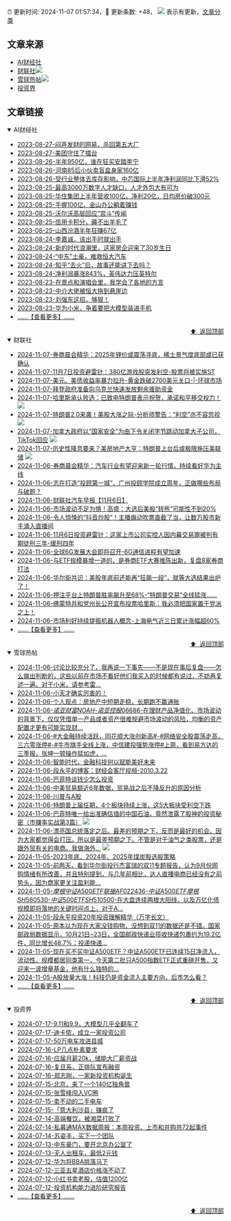 ##

:alarm_clock: 更新时间: 2024-11-07 01:57:34，:rocket: 更新条数: +48， ![](/assets/dot.png) 表示有更新，[文章分类](/TAGS.md)

## 文章来源

- [AI财经社](#ai财经社)  
- [财联社](#财联社)![](/assets/dot.png)   
- [雪球热帖](#雪球热帖)![](/assets/dot.png)   
- [投资界](#投资界)  

## 文章链接

<details open>
<summary id="ai财经社">
 AI财经社
</summary>


- [2023-08-27-闷声发财的网易，杀回第五大厂](https://www.aicaijing.com.cn/article/18610)  
- [2023-08-27-美团守住了擂台](https://www.aicaijing.com.cn/article/18611)  
- [2023-08-26-半年950亿，谁在狂买安踏李宁](https://www.aicaijing.com.cn/article/18607)  
- [2023-08-26-河南85后小伙卖盲盒身家160亿](https://www.aicaijing.com.cn/article/18608)  
- [2023-08-26-受行业整体去库存影响，中芯国际上半年净利润同比下滑52%](https://www.aicaijing.com.cn/article/18609)  
- [2023-08-25-最高3000万数字人才缺口，人才外包大有可为](https://www.aicaijing.com.cn/article/18601)  
- [2023-08-25-华住集团上半年营收100亿，净利20亿，日均房价破300元](https://www.aicaijing.com.cn/article/18602)  
- [2023-08-25-手握100亿，金山办公躺着赚钱](https://www.aicaijing.com.cn/article/18603)  
- [2023-08-25-沃尔沃高层回应“宫斗”传闻](https://www.aicaijing.com.cn/article/18604)  
- [2023-08-25-信用卡积分，薅不出羊毛了](https://www.aicaijing.com.cn/article/18605)  
- [2023-08-25-山西汾酒半年狂赚67亿](https://www.aicaijing.com.cn/article/18606)  
- [2023-08-24-李嘉诚，该出手时就出手](https://www.aicaijing.com.cn/article/18596)  
- [2023-08-24-新的时代浪潮里，这家房企迎来了30岁生日](https://www.aicaijing.com.cn/article/18597)  
- [2023-08-24-“中东”土豪，难救恒大汽车](https://www.aicaijing.com.cn/article/18598)  
- [2023-08-24-知乎“去火”后，故事还能讲下去吗？](https://www.aicaijing.com.cn/article/18599)  
- [2023-08-24-净利润暴涨843%，英伟达力压英特尔](https://www.aicaijing.com.cn/article/18600)  
- [2023-08-23-在景点和演唱会里，我学会了各地的方言](https://www.aicaijing.com.cn/article/18591)  
- [2023-08-23-中介大佬被恒大拖到悬崖边](https://www.aicaijing.com.cn/article/18592)  
- [2023-08-23-刘强东这招，够狠！](https://www.aicaijing.com.cn/article/18593)  
- [2023-08-23-华为小米，争着要把大模型装进手机](https://www.aicaijing.com.cn/article/18594)  
- [......【查看更多】......](/details/AI财经社.md)

<div align="right"><a href="#文章来源">⬆ &nbsp;返回顶部</a></div>
</details>

<details open>
<summary id="财联社">
 财联社
</summary>


- [2024-11-07-券商晨会精华：2025年锂价或震荡寻底，稀土景气度底部或已获确认](https://www.cls.cn/detail/1851009)  
- [2024-11-07-11月7日投资避雷针：380亿游戏股突发利空-股票将被实施ST](https://www.cls.cn/detail/1851013)  
- [2024-11-07-美元、美债收益率暴力拉升-黄金跌破2700美元关口-|-环球市场](https://www.cls.cn/detail/1851000)  
- [2024-11-07-拜登政府准备向乌克兰快速发放剩余援助资金](https://www.cls.cn/detail/1850996)  
- [2024-11-07-哈里斯承认败选：已致电特朗普表示祝贺，承诺和平移交权力！](https://www.cls.cn/detail/1851018) ![](/assets/new.png)  
- [2024-11-07-特朗普2.0来袭！美股大涨之际-分析师警告：“利空”亦不容忽视](https://www.cls.cn/detail/1851030) ![](/assets/new.png)  
- [2024-11-07-加拿大政府以“国家安全”为由下令关闭字节跳动加拿大子公司，TikTok回应](https://www.cls.cn/detail/1851084) ![](/assets/new.png)  
- [2024-11-07-历史性降息要来？美房地产大亨：特朗普上台后或极限施压美联储](https://www.cls.cn/detail/1851096) ![](/assets/new.png)  
- [2024-11-06-券商晨会精华：汽车行业有望迎来新一轮行情，持续看好华为主线](https://www.cls.cn/detail/1849464)  
- [2024-11-06-志在打造“投顾第一城”，广州投顾学院成立周年，正做哪些布局与破题？](https://www.cls.cn/detail/1849475)  
- [2024-11-06-财联社汽车早报【11月6日】](https://www.cls.cn/detail/1849474)  
- [2024-11-06-市场波动不足为惧！高盛：大选后美股“转熊”可能性不到20%](https://www.cls.cn/detail/1849460)  
- [2024-11-06-令人惊悚的“抖音炒股”！主播煽动吹票直截了当，让数万股市新手涌入直播间](https://www.cls.cn/detail/1849442)  
- [2024-11-06-11月6日投资避雷针：这家上市公司实控人因内幕交易罪被判有期徒刑三年-缓刑四年](https://www.cls.cn/detail/1849449)  
- [2024-11-06-全球6G发展大会即将召开-6G通信进程有望加速](https://www.cls.cn/detail/1849419)  
- [2024-11-06-与ETF规模暴增一道的，是券商ETF大赛推陈出新，复盘8家券商打法](https://www.cls.cn/detail/1849510)  
- [2024-11-06-华尔街共识：美股年底前还能再“狂飙一段”，就等大选结果出炉了！](https://www.cls.cn/detail/1849543)  
- [2024-11-06-押注平台上特朗普胜率飙升至68%-“特朗普交易”全线猛涨……](https://www.cls.cn/detail/1849511)  
- [2024-11-06-佛蒙特共和党州长公开宣布投票哈里斯：我必须把国家置于党派之上！](https://www.cls.cn/detail/1849578)  
- [2024-11-06-市场利好持续提振机器人概念-上海电气近三日累计涨幅超60%](https://www.cls.cn/detail/1849641)  
- [......【查看更多】......](/details/财联社.md)

<div align="right"><a href="#文章来源">⬆ &nbsp;返回顶部</a></div>
</details>

<details open>
<summary id="雪球热帖">
 雪球热帖
</summary>


- [2024-11-06-讨论比较充分了，我再说一下事先——不是现在事后复盘——怎么做出判断的，这些以前在市场不看好他们我买入的时候都有说过，不妨再复述一遍。对于小米，请参考雷...](https://xueqiu.com/6623660105/311425485)  
- [2024-11-06-小天才确实厉害的！](https://xueqiu.com/1247347556/311312212)  
- [2024-11-06-个人观点：房地产中短期走稳，长期跑不赢通胀](https://xueqiu.com/8790885129/311313413)  
- [2024-11-06-$诺亚财富NOAH$-$诺亚控股06686$-在理财产品净值化、市场波动的背景下，仅仅凭借单一产品或者资产很难规避市场波动的风险，均衡的资产配置才更有可能实现财...](https://xueqiu.com/1313223532/311371477)  
- [2024-11-06-#大金融持续活跃，同花顺大涨创新高#-#网络安全股震荡走高，三六零涨停#-#牛市旗手全线上涨，中信建投强势涨停#上周，看到易方达的三季报，张坤一顿操作猛如虎，...](https://xueqiu.com/9778872607/311374528)  
- [2024-11-06-智能时代，金融科技何以赋能美好未来](https://xueqiu.com/6025649448/311397829)  
- [2024-11-06-段永平的博客：财经会客厅视频-2010.3.22](https://xueqiu.com/1720046137/311322116)  
- [2024-11-06-巴菲特谈钱少怎么投资](https://xueqiu.com/8959246745/311375365)  
- [2024-11-06-中美贸易额近6年数据，贸易战之后不降反升的原因分析](https://xueqiu.com/7659667127/311378316)  
- [2024-11-06-川普与A股](https://xueqiu.com/6876843497/311467061)  
- [2024-11-06-特朗普上届任期，4个板块持续上涨，这5大板块受利空下跌](https://xueqiu.com/3721066380/311449008)  
- [2024-11-06-巴菲特唯一给出准确估值的中国石油，竟然泄露了股神的投资秘密（市赚率实战第3篇）](https://xueqiu.com/9363345092/311470518) ![](/assets/new.png)  
- [2024-11-06-漂亮国总统落定之后。最差的预期之下，反而是最好的机会。因为大家都觉得会打压。所以是最差预期之下。不管是对于油气之类股票，还是跟外贸有关的电商。我做海外...](https://xueqiu.com/9887656769/311487383) ![](/assets/new.png)  
- [2024-11-05-2023年底、2024年、2025年煤炭股选股策略](https://xueqiu.com/4348548174/311218224)  
- [2024-11-05-前两天，看到华尔街投行杰富瑞的双11专题报告，认为9月份网购情绪有所改善，并且特别提到，与几年前相比，达人直播电商已经没有之前势头，因为商家更关注盈利能...](https://xueqiu.com/5939653998/311233060)  
- [2024-11-05-$摩根中证A500ETF联接AF022436$-$中证A500ETF摩根SH560530$-$中证500ETFSH510500$-在大盘连续两根大阳线，以及万亿化债规模即将落地的关键时间点上，对于A...](https://xueqiu.com/9333565636/311227403)  
- [2024-11-05-段永平投资20年投资理解精华（万字长文）](https://xueqiu.com/8959246745/311119005)  
- [2024-11-05-原本以为现在大家没钱购物，没想到双11的数据还是不错。国家邮政局数据显示，10月21日~23日，全国邮政快递业揽收快递包裹约为19.2亿件，同比增长48.7%；投递快递...](https://xueqiu.com/9333565636/311214660)  
- [2024-11-05-现在买不买中证A500ETF？中证A500ETF已连续15日净流入，流动性、规模都居同类第一，今天第二批只A500指数ETF正式重磅开售，又迎来一波增量基金，他有什么独特的...](https://xueqiu.com/5939653998/311214884)  
- [2024-11-05-A股放量大涨！科技仍是资金流入主要方向，后市怎么看？](https://xueqiu.com/3721066380/311253644)  
- [......【查看更多】......](/details/雪球热帖.md)

<div align="right"><a href="#文章来源">⬆ &nbsp;返回顶部</a></div>
</details>

<details open>
<summary id="投资界">
 投资界
</summary>


- [2024-07-17-9.11和9.9，大模型几乎全翻车了](https://posts.careerengine.us/p/6697778c44726b29bffa3a09)  
- [2024-07-17-迪卡侬，成立一家投资公司](https://posts.careerengine.us/p/6697778c44726b29bffa3a01)  
- [2024-07-17-50万电车攻进县城](https://posts.careerengine.us/p/6697779c831e1d29eea44253)  
- [2024-07-16-LP几点朴素要求](https://posts.careerengine.us/p/669636a8720ed522248054dc)  
- [2024-07-16-应届月薪20k，储能大厂薪资战](https://posts.careerengine.us/p/669636a8720ed522248054d4)  
- [2024-07-16-复旦系，正排队宣布融资](https://posts.careerengine.us/p/66963699cb38e136a496986c)  
- [2024-07-16-郑志刚，一家新投资机构诞生](https://posts.careerengine.us/p/66963699cb38e136a4969874)  
- [2024-07-15-北京，来了一个140亿独角兽](https://posts.careerengine.us/p/6694db59a0c3ac562b61f9af)  
- [2024-07-15-张雪峰闯入VC圈](https://posts.careerengine.us/p/6694db59a0c3ac562b61f9b7)  
- [2024-07-15-卖不动的二手电车](https://posts.careerengine.us/p/6694db6836b2f1565d9b541a)  
- [2024-07-15-「意大利沙县」赚疯了](https://posts.careerengine.us/p/6694db6836b2f1565d9b5422)  
- [2024-07-14-高端餐饮，被湘菜打败了](https://posts.careerengine.us/p/6693862333c6e710d0bf9dc4)  
- [2024-07-14-私募通MAX数据周报：本周投资、上市和并购共72起事件](https://posts.careerengine.us/p/6693862333c6e710d0bf9dcc)  
- [2024-07-14-苏姿丰，买下一个团队](https://posts.careerengine.us/p/6693861481427510b2b9c123)  
- [2024-07-13-中东豪门，要开北京办公室了](https://posts.careerengine.us/p/66922794a876f80d113b51fe)  
- [2024-07-13-无人出租车，最低2元钱](https://posts.careerengine.us/p/669227b82202ae0dfac5d713)  
- [2024-07-12-华为将BBA挑落马下](https://posts.careerengine.us/p/6690a6c68082df14ead7eaac)  
- [2024-07-12-三亚五星酒店价格涨不动了](https://posts.careerengine.us/p/6690a6c68082df14ead7eaa4)  
- [2024-07-12-小红书卖老股，估值1200亿](https://posts.careerengine.us/p/6690a6b756b00014bcc00e8f)  
- [2024-07-12-投资机构能力进阶研究报告](https://posts.careerengine.us/p/6690a6b756b00014bcc00e87)  
- [......【查看更多】......](/details/投资界.md)

<div align="right"><a href="#文章来源">⬆ &nbsp;返回顶部</a></div>
</details>
